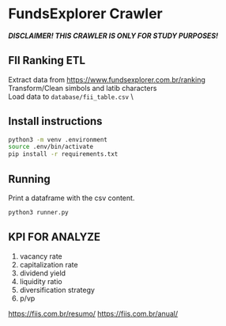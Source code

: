 # FundsExplorer Crawler

***DISCLAIMER! THIS CRAWLER IS ONLY FOR STUDY PURPOSES!***

## FII Ranking ETL

Extract data from <https://www.fundsexplorer.com.br/ranking> \
Transform/Clean simbols and latib characters \
Load data to `database/fii_table.csv` \

## Install instructions

``` sh
python3 -m venv .environment
source .env/bin/activate
pip install -r requirements.txt
```

## Running

Print a dataframe with the csv content.

```sh
python3 runner.py
```

## KPI FOR ANALYZE

1. vacancy rate
2. capitalization rate
3. dividend yield
4. liquidity ratio
5. diversification strategy
6. p/vp

https://fiis.com.br/resumo/
https://fiis.com.br/anual/